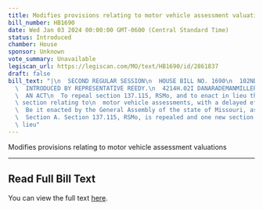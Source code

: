 ```yaml
---
title: Modifies provisions relating to motor vehicle assessment valuations
bill_number: HB1690
date: Wed Jan 03 2024 00:00:00 GMT-0600 (Central Standard Time)
status: Introduced
chamber: House
sponsor: Unknown
vote_summary: Unavailable
legiscan_url: https://legiscan.com/MO/text/HB1690/id/2861837
draft: false
bill_text: "|\n  SECOND REGULAR SESSION\n  HOUSE BILL NO. 1690\n  102ND GENERAL ASSEMBLY\n\
  \  INTRODUCED BY REPRESENTATIVE REEDY.\n  4214H.02I DANARADEMANMILLER,ChiefClerk\n\
  \  AN ACT\n  To repeal section 137.115, RSMo, and to enact in lieu thereof one new\
  \ section relating to\n  motor vehicle assessments, with a delayed effective date.\n\
  \  Be it enacted by the General Assembly of the state of Missouri, as follows:\n\
  \  Section A. Section 137.115, RSMo, is repealed and one new section enacted in\
  \ lieu"
---
```

Modifies provisions relating to motor vehicle assessment valuations

---

## Read Full Bill Text

You can view the full text [here](https://legiscan.com/MO/text/HB1690/id/2861837).
